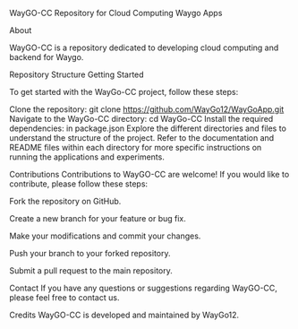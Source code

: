 WayGO-CC
Repository for Cloud Computing Waygo Apps

About

WayGO-CC is a repository dedicated to developing cloud computing and backend for Waygo.

Repository Structure
Getting Started

To get started with the WayGo-CC project, follow these steps:

Clone the repository: git clone https://github.com/WayGo12/WayGoApp.git
Navigate to the WayGo-CC directory: cd WayGo-CC
Install the required dependencies: in package.json 
Explore the different directories and files to understand the structure of the project.
Refer to the documentation and README files within each directory for more specific instructions on running the applications and experiments.

Contributions
Contributions to WayGO-CC are welcome! If you would like to contribute, please follow these steps:

Fork the repository on GitHub.

Create a new branch for your feature or bug fix.

Make your modifications and commit your changes.

Push your branch to your forked repository.

Submit a pull request to the main repository.

Contact
If you have any questions or suggestions regarding WayGO-CC, please feel free to contact us.

Credits
WayGO-CC is developed and maintained by WayGo12.
